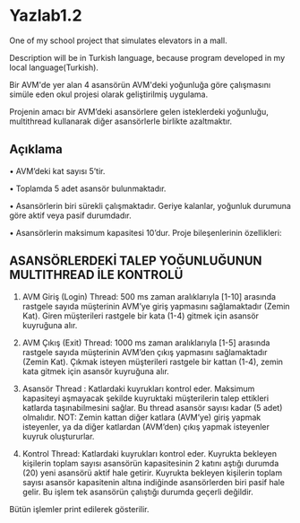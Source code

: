 # Yazlab1.2
One of my school project that simulates elevators in a mall.

Description will be in Turkish language, because program developed in my local language(Turkish).

Bir AVM'de yer alan 4 asansörün AVM'deki yoğunluğa göre çalışmasını simüle eden okul projesi olarak geliştirilmiş uygulama.

Projenin amacı bir AVM’deki asansörlere gelen isteklerdeki yoğunluğu, multithread kullanarak diğer asansörlerle birlikte azaltmaktır.
## Açıklama
• AVM’deki kat sayısı 5’tir.

• Toplamda 5 adet asansör bulunmaktadır.

• Asansörlerin biri sürekli çalışmaktadır. Geriye kalanlar, yoğunluk durumuna göre aktif veya pasif durumdadır.

• Asansörlerin maksimum kapasitesi 10’dur.
Proje bileşenlerinin özellikleri:

## ASANSÖRLERDEKİ TALEP YOĞUNLUĞUNUN MULTITHREAD İLE KONTROLÜ

1) AVM Giriş (Login) Thread: 500 ms zaman aralıklarıyla [1-10] arasında rastgele sayıda müşterinin AVM’ye giriş yapmasını sağlamaktadır (Zemin Kat). Giren müşterileri rastgele bir kata (1-4) gitmek için asansör kuyruğuna alır.

2) AVM Çıkış (Exit) Thread: 1000 ms zaman aralıklarıyla [1-5] arasında rastgele sayıda müşterinin AVM’den çıkış yapmasını sağlamaktadır (Zemin Kat). Çıkmak isteyen müşterileri rastgele bir kattan (1-4), zemin kata gitmek için asansör kuyruğuna alır.

3) Asansör Thread : Katlardaki kuyrukları kontrol eder. Maksimum kapasiteyi aşmayacak şekilde kuyruktaki müşterilerin talep ettikleri katlarda taşınabilmesini sağlar. Bu thread asansör sayısı kadar (5 adet) olmalıdır.
NOT: Zemin kattan diğer katlara (AVM’ye) giriş yapmak isteyenler, ya da diğer katlardan (AVM’den) çıkış yapmak isteyenler kuyruk oluştururlar.

4) Kontrol Thread: Katlardaki kuyrukları kontrol eder. Kuyrukta bekleyen kişilerin toplam sayısı asansörün kapasitesinin 2 katını aştığı durumda (20) yeni asansörü aktif hale getirir. Kuyrukta bekleyen kişilerin toplam sayısı asansör kapasitenin altına indiğinde asansörlerden biri pasif hale gelir. Bu işlem tek asansörün çalıştığı durumda geçerli değildir.

Bütün işlemler print edilerek gösterilir.
